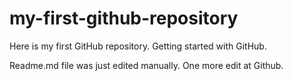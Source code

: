 # my-first-github-repository
Here is my first GitHub repository. Getting started with GitHub.

Readme.md file was just edited manually. One more edit at Github.
